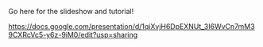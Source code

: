 Go here for the slideshow and tutorial!

https://docs.google.com/presentation/d/1qiXvjH6DpEXNUt_3I6WvCn7mM39CXRcVc5-y6z-9iM0/edit?usp=sharing
